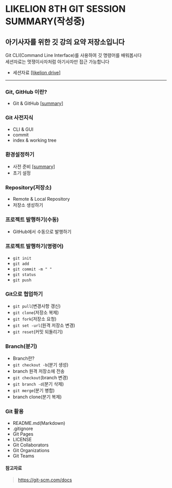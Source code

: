 # LIKELION 8TH GIT SESSION SUMMARY(작성중)

## 아기사자를 위한 깃 강의 요약 저장소입니다

Git CLI(Command Line Interface)를 사용하여 깃 명령어를 배워봅시다<br />
세션자료는 멋쟁이사자처럼 아기사자만 접근 가능합니다
- 세션자료 [[likelion drive]](https://docs.google.com/presentation/d/1y-7ODwRvMFD283jFvO7JGjg4KCFNRwJ6oM6sJzgA9qs/edit?usp=sharing)
<hr />

### Git, GitHub 이란?

- Git & GitHub [[summary]](./git_github.md)


### Git 사전지식

- CLI & GUI
- commit
- index & working tree

### 환경설정하기

- 사전 준비 [[summary]](./setting.md)
- 초기 설정

### Repository(저장소)

- Remote & Local Repository
- 저장소 생성하기

### 프로젝트 발행하기(수동)

- GitHub에서 수동으로 발행하기

### 프로젝트 발행하기(명령어)

- `git init`
- `git add`
- `git commit -m " "`
- `git status`
- `git push`

### Git으로 협업하기 

- `git pull`(변경사항 갱신)
- `git clone`(저장소 복제)
- `git fork`(저장소 요청)
- `git set -url`(원격 저장소 변경)
- `git reset`(커밋 되돌리기)

### Branch(분기)

- Branch란?
- `git checkout -b`(분기 생성)
- branch 원격 저장소에 전송
- `git checkout`(branch 변경)
- `git branch -d`(분기 삭제)
- `git merge`(분기 병합)
- branch clone(분기 복제)

### Git 활용 

- README.md(Markdown)
- .gitignore
- Git Pages
- LICENSE
- Git Collaborators
- Git Organizations
- Git Teams

#### 참고자료

> https://git-scm.com/docs

